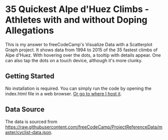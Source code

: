 # 35 Quickest Alpe d'Huez Climbs - Athletes with and without Doping Allegations

This is my answer to freeCodeCamp's Visualize Data with a Scatterplot Graph project. It shows data from 1994 to 2015 of the 35 fastest climbs of Alpe d'Huez. With hovering over the dots, a tooltip with details appear. One can also tap the dots on a touch device, although it's more clunky.

## Getting Started

No installation is required. You can simply run the code by opening the index.html file in a web browser. [Or go to where I host it](https://robiniversen.com/visualize-data-with-a-scatterplot-graph).

## Data Source

The data is sourced from https://raw.githubusercontent.com/freeCodeCamp/ProjectReferenceData/master/cyclist-data.json.
